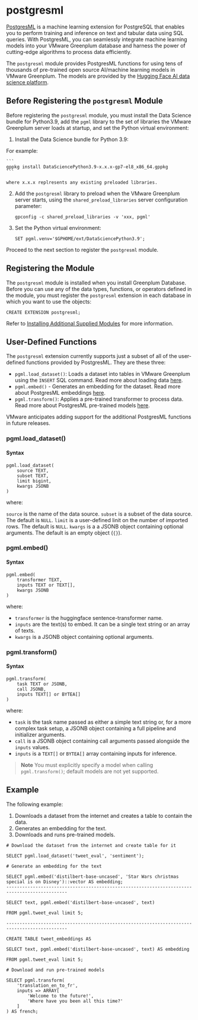 # postgresml

[PostgresML](https://postgresml.org) is a machine learning extension for PostgreSQL that enables you to perform training and inference on text and tabular data using SQL queries. With PostgresML, you can seamlessly integrate machine learning models into your VMware Greenplum database and harness the power of cutting-edge algorithms to process data efficiently.

The `postgresml` module provides PostgresML functions for using tens of thousands of pre-trained open source AI/machine learning models in VMware Greenplum. The models are provided by the [Hugging Face AI data science platform](https://huggingface.co/). 

## <a id="prereqs"></a>Before Registering the `postgresml` Module

Before registering the `postgresml` module, you must install the Data Science bundle for Python3.9, add the `pgml` library to the set of libraries the VMware Greenplum server loads at startup, and set the Python virtual environment:

1. Install the Data Science bundle for Python 3.9:

For example:

    ```
    gppkg install DataSciencePython3.9-x.x.x-gp7-el8_x86_64.gppkg 
    ```

    where x.x.x replresents any existing preloaded libraries.

2. Add the `postgresml` library to preload when the VMware Greenplum server starts, using the `shared_preload_libraries` server configuration parameter:

    ```
    gpconfig -c shared_preload_libraries -v 'xxx, pgml' 
    ```

3. Set the Python virtual environment:

    ```
    SET pgml.venv='$GPHOME/ext/DataSciencePython3.9';
    ```

Proceed to the next section to register the `postgresml` module.

## <a id="install_register"></a>Registering the Module

The `postgresml` module is installed when you install Greenplum Database. Before you can use any of the data types, functions, or operators defined in the module, you must register the `postgresml` extension in each database in which you want to use the objects:

```
CREATE EXTENSION postgresml;
```

Refer to [Installing Additional Supplied Modules](../../install_guide/install_modules.html) for more information.

## <a id="UDF_summary"></a>User-Defined Functions

The `postgresml` extension currently supports just a subset of all of the user-defined functions provided by PostgresML. They are these three:

- `pgml.load_dataset()`: Loads a dataset into tables in VMware Greenplum using the  `INSERT` SQL command. Read more about loading data [here](https://postgresml.org/docs/guides/transformers/fine_tuning#header-2).
- `pgml.embed()` - Generates an embedding for the dataset. Read more about PostgresML embeddings [here](https://postgresml.org/docs/guides/transformers/embeddings). 
- `pgml.transform()`: Applies a pre-trained transformer to process data. Read more about PostgresML pre-trained models [here](https://postgresml.org/docs/guides/transformers/pre_trained_models).

VMware anticipates adding support for the additional PostgresML functions in future releases. 

### <a id="pgml_load_dataset"></a>pgml.load_dataset()

#### Syntax

```
pgml.load_dataset( 
	source TEXT,
	subset TEXT,
	limit bigint,
	kwargs JSONB
)
```

where:

`source` is the name of the data source.
`subset` is a subset of the data source. The default is `NULL`. 
`limit` is a user-defined linit on the number of imported rows. The default is `NULL`.
`kwargs` is a a JSONB object containing optional arguments. The default is an empty object (`{}`).


### <a id="pgml_embed"></a>pgml.embed()

#### Syntax

```
pgml.embed(
    transformer TEXT, 
    inputs TEXT or TEXT[],
    kwargs JSONB
)
```

where: 

- `transformer` is the huggingface sentence-transformer name.
- `inputs` are the text(s) to embed. It can be a single text string or an array of texts.
- `kwargs` is a JSONB object containing optional arguments.

### <a id="pgml_transform"></a>pgml.transform()

#### Syntax

```
pgml.transform(
    task TEXT or JSONB, 
    call JSONB,
    inputs TEXT[] or BYTEA[]
)
```

where: 

- `task` is the task name passed as either a simple text string or, for a more complex task setup, a JSONB object containing a full pipeline and initializer arguments.
- `call` is a JSONB object containing call arguments passed alongside the `inputs` values.
- `inputs` is a `TEXT[]` or `BYTEA[]` array containing inputs for inference. 

>**Note**
>You must explicitly specify a model when calling `pgml.transform()`; default models are not yet supported.

## <a id="Example"></a>Example

The following example:

1. Downloads a dataset from the internet and creates a table to contain the data.
2. Generates an embedding for the text.
3. Downloads and runs pre-trained models.

```
# Download the dataset from the internet and create table for it

SELECT pgml.load_dataset('tweet_eval', 'sentiment'); 

# Generate an embedding for the text 

SELECT pgml.embed('distilbert-base-uncased', 'Star Wars christmas special is on Disney')::vector AS embedding; 
--------------------------------------------------------------------------------------------- 

SELECT text, pgml.embed('distilbert-base-uncased', text) 

FROM pgml.tweet_eval limit 5; 

--------------------------------------------------------------------------------------------- 

CREATE TABLE tweet_embeddings AS 

SELECT text, pgml.embed('distilbert-base-uncased', text) AS embedding 

FROM pgml.tweet_eval limit 5; 

# Download and run pre-trained models

SELECT pgml.transform( 
    'translation_en_to_fr', 
    inputs => ARRAY[ 
        'Welcome to the future!', 
        'Where have you been all this time?' 
    ] 
) AS french; 
```